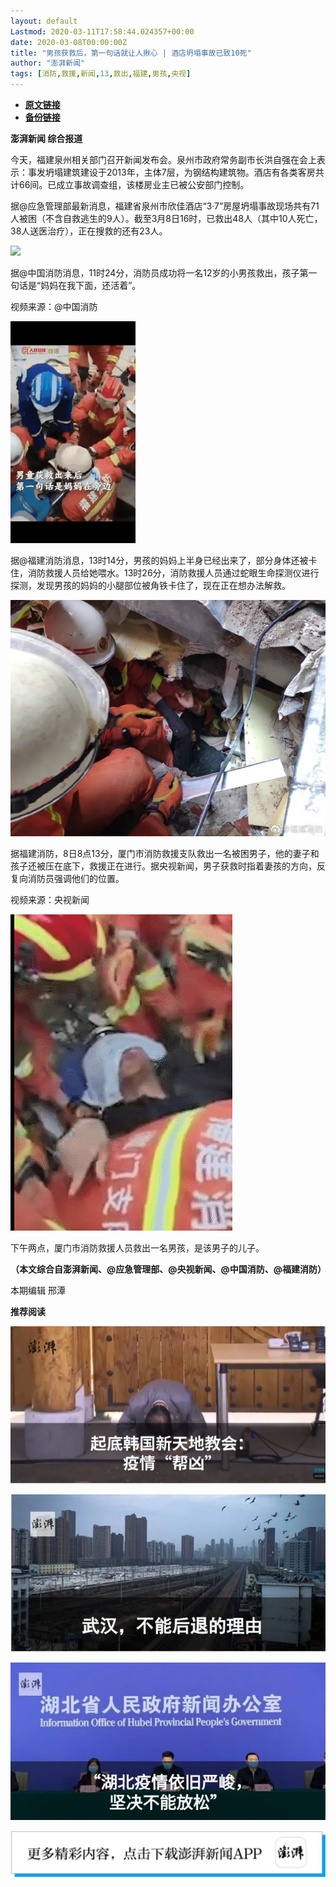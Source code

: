 ```yaml
---
layout: default
Lastmod: 2020-03-11T17:58:44.024357+00:00
date: 2020-03-08T00:00:00Z
title: "男孩获救后，第一句话就让人揪心 | 酒店坍塌事故已致10死"
author: "澎湃新闻"
tags: [消防,救援,新闻,13,救出,福建,男孩,央视]
---
```


* [**原文链接**](https://mp.weixin.qq.com/s/EFPVIIoKOvLKim1XqZeeQw)
* [**备份链接**](http://archive.today/fvXOb)


**澎湃新闻 综合报道**  

  

今天，福建泉州相关部门召开新闻发布会。泉州市政府常务副市长洪自强在会上表示：事发坍塌建筑建设于2013年，主体7层，为钢结构建筑物。酒店有各类客房共计66间。已成立事故调查组，该楼房业主已被公安部门控制。

  

据@应急管理部最新消息，福建省泉州市欣佳酒店“3·7”房屋坍塌事故现场共有71人被困（不含自救逃生的9人）。截至3月8日16时，已救出48人（其中10人死亡，38人送医治疗），正在搜救的还有23人。

  

![](/images/post/36dc272ebfbacb3fe3ae87b9d7c8e1b3.jpg)

  

  

据@中国消防消息，11时24分，消防员成功将一名12岁的小男孩救出，孩子第一句话是“妈妈在我下面，还活着”。  

  

视频来源：@中国消防  

  

![](/images/post/a2ca4f48fdde94e8b26b75b41328fa90.jpg)

  

据@福建消防消息，13时14分，男孩的妈妈上半身已经出来了，部分身体还被卡住，消防救援人员给她喂水。13时26分，消防救援人员通过蛇眼生命探测仪进行探测，发现男孩的妈妈的小腿部位被角铁卡住了，现在正在想办法解救。

![](/images/post/fbce35509186eed6f5258e42f033f557.jpg)

  

  

据福建消防，8日8点13分，厦门市消防救援支队救出一名被困男子，他的妻子和孩子还被压在底下，救援正在进行。据央视新闻，男子获救时指着妻孩的方向，反复向消防员强调他们的位置。  

  

视频来源：央视新闻

![](/images/post/1d6bddfa787f99fbdb02a7c377882894.jpg)

  

下午两点，厦门市消防救援人员救出一名男孩，是该男子的儿子。

**（本文综合自澎湃新闻、@应急管理部、@央视新闻、@中国消防、@福建消防）**  

  

本期编辑 邢潭  

  

**推荐阅读**

[![](/images/post/895b5cda5c13a4988b2289e55d72cd48.jpg)](http://mp.weixin.qq.com/s?__biz=MjM5MzI5NTU3MQ==&mid=2651598027&idx=1&sn=1b00bbcfc03c0eb6a1c6ab30969a9591&chksm=bd61b1778a1638618400fff513263f41c77d69080b024abf268f13578c4b9944fd2656c93b69&scene=21#wechat_redirect)

[![](/images/post/e6eeace50a3d6097c02d3028dccb82ec.jpg)](http://mp.weixin.qq.com/s?__biz=MjM5MzI5NTU3MQ==&mid=2651596826&idx=1&sn=05ce9cbb2eee59970eea12fc1f33fe9c&chksm=bd61b5a68a163cb0946884a65b74b2cc2cfac157ce6ab47d6224aad1b1f07cc1a59aece3ea8c&scene=21#wechat_redirect)

[![](/images/post/ca5e19311bd13de311a7bd93f8eba2a6.jpg)](http://mp.weixin.qq.com/s?__biz=MjM5MzI5NTU3MQ==&mid=2651595860&idx=1&sn=6ba0af6bd94c0e122c5136345e632e6a&chksm=bd61b9e88a1630fe7de2b6aaa4f1dd87bd77da795dbe23ce66c455460b4742d951812a8fad76&scene=21#wechat_redirect)

[![](/images/post/faa036129172f4ba4cb775ad946d1eff.jpg)](https://a.app.qq.com/o/simple.jsp?pkgname=com.wondertek.paper)

